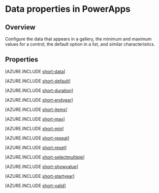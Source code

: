 <properties
    pageTitle="Data properties | Microsoft PowerApps"
    description="Reference material for properties such as Default, Items, and Reset"
    services=""
    suite="powerapps"
    documentationCenter="na"
    authors="aftowen"
    manager="erikre"
    editor=""
    tags=""/>

<tags
   ms.service="powerapps"
   ms.devlang="na"
   ms.topic="article"
   ms.tgt_pltfrm="na"
   ms.workload="na"
   ms.date="03/17/2016"
   ms.author="anneta"/>

# Data properties in PowerApps #

## Overview ##
Configure the data that appears in a gallery, the minimum and maximum values for a control, the default option in a list, and similar characteristics.

## Properties ##

[AZURE.INCLUDE [short-data](../../includes/short-data.md)]

[AZURE.INCLUDE [short-default](../../includes/short-default.md)]

[AZURE.INCLUDE [short-duration](../../includes/short-duration.md)]

[AZURE.INCLUDE [short-endyear](../../includes/short-endyear.md)]

[AZURE.INCLUDE [short-items](../../includes/short-items.md)]

[AZURE.INCLUDE [short-max](../../includes/short-max.md)]

[AZURE.INCLUDE [short-min](../../includes/short-min.md)]

[AZURE.INCLUDE [short-repeat](../../includes/short-repeat.md)]

[AZURE.INCLUDE [short-reset](../../includes/short-reset.md)]

[AZURE.INCLUDE [short-selectmultiple](../../includes/short-selectmultiple.md)]

[AZURE.INCLUDE [short-showvalue](../../includes/short-showvalue.md)]

[AZURE.INCLUDE [short-startyear](../../includes/short-startyear.md)]

[AZURE.INCLUDE [short-valid](../../includes/short-valid.md)]
